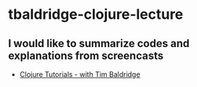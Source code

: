 # tbaldridge-clojure-lecture
## I would like to summarize codes and explanations from screencasts
- [Clojure Tutorials - with Tim Baldridge](https://tbaldridge.pivotshare.com/)
